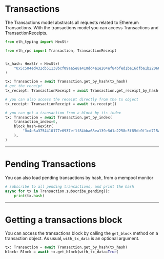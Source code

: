# Transactions

The Transactions model abstracts all requests related to Ethereum Transactions.  With the transactions model you can access Transactions and TransactionReceipts.

```python
from eth_typing import HexStr

from eth_rpc import Transaction, TransactionReceipt


tx_hash: HexStr = HexStr(
    "0x5c504ed432cb51138bcf09aa5e8a410dd4a1e204ef84bfed1be16dfba1b22060"
)

tx: Transaction = await Transaction.get_by_hash(tx_hash)
# get the receipt
tx_reciept: TransactionReceipt = await Transaction.get_receipt_by_hash(tx.hash)

# you can also access the receipt directly from the tx object
tx_receipt: TransactionReceipt = await tx.receipt()

# you can get a transaction from a block by its index
tx: Transaction = await Transaction.get_by_index(
    transaction_index=0,
    block_hash=HexStr(
        "0x4e3a3754410177e6937ef1f84bba68ea139e8d1a2258c5f85db9f1cd715a1bdd",
    ),
)
```

---

# Pending Transactions

You can also load pending transactions by hash, from a mempool monitor

```python
# subscribe to all pending transactions, and print the hash
async for tx in Transaction.subscribe_pending():
    print(tx.hash)
```

---

# Getting a transactions block

You can access the transactions block by calling the `get_block` method on a transaction object.  As usual, `with_tx_data` is an optional argument.

```python
tx: Transaction = await Transaction.get_by_hash(tx_hash)
block: Block = await tx.get_block(with_tx_data=True)
```
